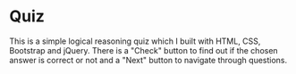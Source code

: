 # Quiz
This is a simple logical reasoning quiz which I built with HTML, CSS, Bootstrap and jQuery.
There is a "Check" button to find out if the chosen answer is correct or not and a "Next" button to navigate through questions.
